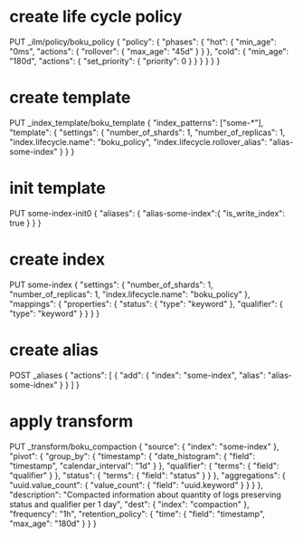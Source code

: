 
# create life cycle policy

PUT _ilm/policy/boku_policy
{
  "policy": {
    "phases": {
      "hot": {
        "min_age": "0ms",
        "actions": {
          "rollover": {
            "max_age": "45d"
          }
        }
      },
      "cold": {
        "min_age": "180d",
        "actions": {
          "set_priority": {
            "priority": 0
          }
        }
      }
    }
  }
}


# create template

PUT _index_template/boku_template
{
  "index_patterns": ["some-*"], 
  "template": {
    "settings": {
      "number_of_shards": 1,
      "number_of_replicas": 1,
      "index.lifecycle.name": "boku_policy", 
      "index.lifecycle.rollover_alias": "alias-some-index" 
    }
  }
}

# init template

PUT some-index-init0
{
  "aliases": {
    "alias-some-index":{
      "is_write_index": true 
    }
  }
}


# create index
PUT some-index
{
  "settings": {
    "number_of_shards": 1,
    "number_of_replicas": 1,
    "index.lifecycle.name": "boku_policy" 
  },
  "mappings": {
    "properties": {
      "status": { "type": "keyword" },
      "qualifier": { "type": "keyword" }
    }
  }
}



# create alias

 POST _aliases
{
  "actions": [
    {
      "add": {
        "index": "some-index",
        "alias": "alias-some-idnex"
      }
    }
  ]
}

# apply transform

PUT _transform/boku_compaction
{
  "source": {
    "index": "some-index"
  },
  "pivot": {
    "group_by": {
      "timestamp": {
        "date_histogram": {
          "field": "timestamp",
          "calendar_interval": "1d"
        }
      },
      "qualifier": {
        "terms": {
          "field": "qualifier"
        }
      },
      "status": {
        "terms": {
          "field": "status"
        }
      }
    },
    "aggregations": {
      "uuid.value_count": {
        "value_count": {
          "field": "uuid.keyword"
        }
      }
    }
  },
  "description": "Compacted information about quantity of logs preserving status and qualifier per 1 day",
  "dest": {
    "index": "compaction"
  },
  "frequency": "1h",
  "retention_policy": {
    "time": {
      "field": "timestamp",
      "max_age": "180d"
    }
  }
}

